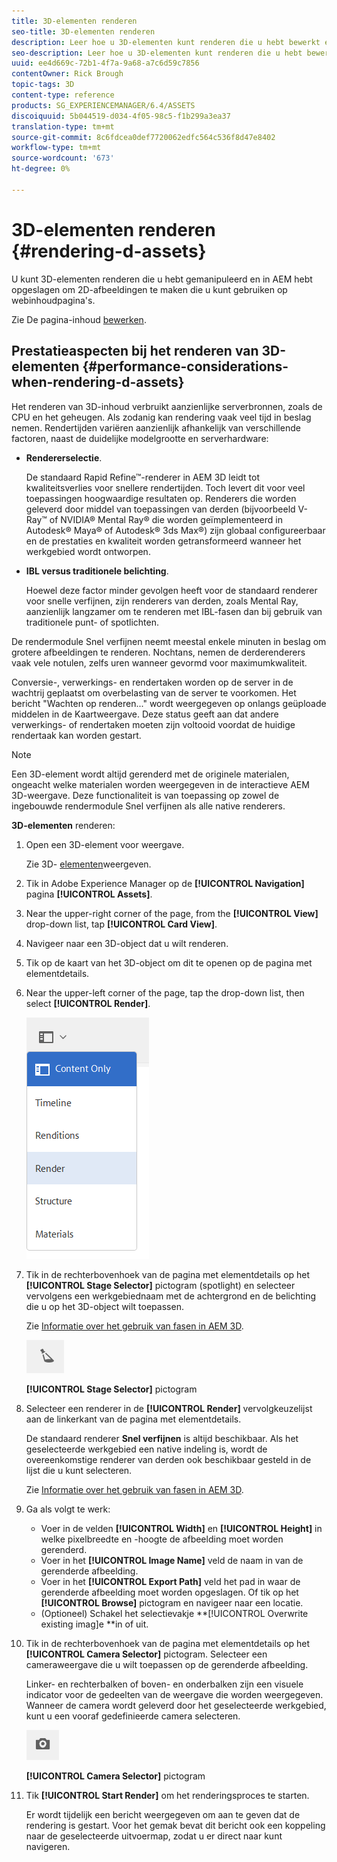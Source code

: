 ```yaml
---
title: 3D-elementen renderen
seo-title: 3D-elementen renderen
description: Leer hoe u 3D-elementen kunt renderen die u hebt bewerkt en opgeslagen in AEM om 2D-afbeeldingen te maken voor uw webpagina's.
seo-description: Leer hoe u 3D-elementen kunt renderen die u hebt bewerkt en opgeslagen in AEM om 2D-afbeeldingen te maken voor uw webpagina's.
uuid: ee4d669c-72b1-4f7a-9a68-a7c6d59c7856
contentOwner: Rick Brough
topic-tags: 3D
content-type: reference
products: SG_EXPERIENCEMANAGER/6.4/ASSETS
discoiquuid: 5b044519-d034-4f05-98c5-f1b299a3ea37
translation-type: tm+mt
source-git-commit: 8c6fdcea0def7720062edfc564c536f8d47e8402
workflow-type: tm+mt
source-wordcount: '673'
ht-degree: 0%

---
```



# 3D-elementen renderen {#rendering-d-assets}

U kunt 3D-elementen renderen die u hebt gemanipuleerd en in AEM hebt opgeslagen om 2D-afbeeldingen te maken die u kunt gebruiken op webinhoudpagina&#39;s.

Zie De pagina-inhoud [bewerken](/help/sites-authoring/qg-page-authoring.md#editing-your-page-content).

## Prestatieaspecten bij het renderen van 3D-elementen {#performance-considerations-when-rendering-d-assets}

Het renderen van 3D-inhoud verbruikt aanzienlijke serverbronnen, zoals de CPU en het geheugen. Als zodanig kan rendering vaak veel tijd in beslag nemen. Rendertijden variëren aanzienlijk afhankelijk van verschillende factoren, naast de duidelijke modelgrootte en serverhardware:

* **Rendererselectie**.

   De standaard Rapid Refine™-renderer in AEM 3D leidt tot kwaliteitsverlies voor snellere rendertijden. Toch levert dit voor veel toepassingen hoogwaardige resultaten op. Renderers die worden geleverd door middel van toepassingen van derden (bijvoorbeeld V-Ray™ of NVIDIA® Mental Ray® die worden geïmplementeerd in Autodesk® Maya® of Autodesk® 3ds Max®) zijn globaal configureerbaar en de prestaties en kwaliteit worden getransformeerd wanneer het werkgebied wordt ontworpen.

* **IBL versus traditionele belichting**.

   Hoewel deze factor minder gevolgen heeft voor de standaard renderer voor snelle verfijnen, zijn renderers van derden, zoals Mental Ray, aanzienlijk langzamer om te renderen met IBL-fasen dan bij gebruik van traditionele punt- of spotlichten.

De rendermodule Snel verfijnen neemt meestal enkele minuten in beslag om grotere afbeeldingen te renderen. Nochtans, nemen de derderenderers vaak vele notulen, zelfs uren wanneer gevormd voor maximumkwaliteit.

Conversie-, verwerkings- en rendertaken worden op de server in de wachtrij geplaatst om overbelasting van de server te voorkomen. Het bericht &quot;Wachten op renderen...&quot; wordt weergegeven op onlangs geüploade middelen in de Kaartweergave. Deze status geeft aan dat andere verwerkings- of rendertaken moeten zijn voltooid voordat de huidige rendertaak kan worden gestart.

>[!NOTE]
>
>Een 3D-element wordt altijd gerenderd met de originele materialen, ongeacht welke materialen worden weergegeven in de interactieve AEM 3D-weergave. Deze functionaliteit is van toepassing op zowel de ingebouwde rendermodule Snel verfijnen als alle native renderers.

**3D-elementen** renderen:

1. Open een 3D-element voor weergave.

   Zie 3D- [elementen](viewing-3d-assets.md)weergeven.

1. Tik in Adobe Experience Manager op de **[!UICONTROL Navigation]** pagina **[!UICONTROL Assets]**.
1. Near the upper-right corner of the page, from the **[!UICONTROL View]** drop-down list, tap **[!UICONTROL Card View]**.
1. Navigeer naar een 3D-object dat u wilt renderen.
1. Tik op de kaart van het 3D-object om dit te openen op de pagina met elementdetails.
1. Near the upper-left corner of the page, tap the drop-down list, then select **[!UICONTROL Render]**.

   ![chlimage_1-369](assets/chlimage_1-369.png)

1. Tik in de rechterbovenhoek van de pagina met elementdetails op het **[!UICONTROL Stage Selector]** pictogram (spotlight) en selecteer vervolgens een werkgebiednaam met de achtergrond en de belichting die u op het 3D-object wilt toepassen.

   Zie [Informatie over het gebruik van fasen in AEM 3D](about-the-use-of-stages-in-aem-3d.md).

   ![chlimage_1-370](assets/chlimage_1-370.png)

   **[!UICONTROL Stage Selector]** pictogram

1. Selecteer een renderer in de **[!UICONTROL Render]** vervolgkeuzelijst aan de linkerkant van de pagina met elementdetails.

   De standaard renderer **Snel verfijnen** is altijd beschikbaar. Als het geselecteerde werkgebied een native indeling is, wordt de overeenkomstige renderer van derden ook beschikbaar gesteld in de lijst die u kunt selecteren.

   Zie [Informatie over het gebruik van fasen in AEM 3D](about-the-use-of-stages-in-aem-3d.md).

1. Ga als volgt te werk:

   * Voer in de velden **[!UICONTROL Width]** en **[!UICONTROL Height]** in welke pixelbreedte en -hoogte de afbeelding moet worden gerenderd.
   * Voer in het **[!UICONTROL Image Name]** veld de naam in van de gerenderde afbeelding.
   * Voer in het **[!UICONTROL Export Path]** veld het pad in waar de gerenderde afbeelding moet worden opgeslagen. Of tik op het **[!UICONTROL Browse]** pictogram en navigeer naar een locatie.
   * (Optioneel) Schakel het selectievakje **[!UICONTROL Overwrite existing imag]e **in of uit.

1. Tik in de rechterbovenhoek van de pagina met elementdetails op het **[!UICONTROL Camera Selector]** pictogram. Selecteer een cameraweergave die u wilt toepassen op de gerenderde afbeelding.

   Linker- en rechterbalken of boven- en onderbalken zijn een visuele indicator voor de gedeelten van de weergave die worden weergegeven. Wanneer de camera wordt geleverd door het geselecteerde werkgebied, kunt u een vooraf gedefinieerde camera selecteren.

   ![chlimage_1-371](assets/chlimage_1-371.png)

   **[!UICONTROL Camera Selector]** pictogram

1. Tik **[!UICONTROL Start Render]** om het renderingsproces te starten.

   Er wordt tijdelijk een bericht weergegeven om aan te geven dat de rendering is gestart. Voor het gemak bevat dit bericht ook een koppeling naar de geselecteerde uitvoermap, zodat u er direct naar kunt navigeren.

